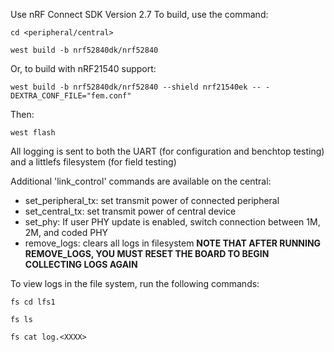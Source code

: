 Use nRF Connect SDK Version 2.7
To build, use the command: 

```cd <peripheral/central>```

```west build -b nrf52840dk/nrf52840```

Or, to build with nRF21540 support:

```west build -b nrf52840dk/nrf52840 --shield nrf21540ek -- -DEXTRA_CONF_FILE="fem.conf"```

Then:

```west flash```

All logging is sent to both the UART (for configuration and benchtop testing) and a littlefs filesystem (for field testing)

Additional 'link_control' commands are available on the central:

- set_peripheral_tx: set transmit power of connected peripheral
- set_central_tx: set transmit power of central device
- set_phy: If user PHY update is enabled, switch connection between 1M, 2M, and coded PHY
- remove_logs: clears all logs in filesystem **NOTE THAT AFTER RUNNING REMOVE_LOGS, YOU MUST RESET THE BOARD TO BEGIN COLLECTING LOGS AGAIN**

To view logs in the file system, run the following commands:

```fs cd lfs1```

```fs ls```

```fs cat log.<XXXX>```
